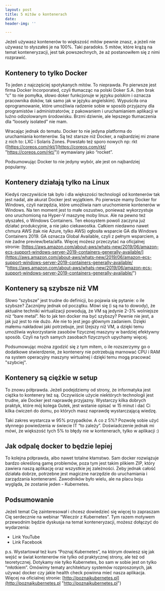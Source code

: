 ```yaml
---
layout: post
title: 5 mitów o kontenerach
date: 
header-img: ''

---
```

Jeżeli używasz kontenerów to większość mitów pewnie znasz, a jeżeli nie używasz to słyszałeś je na 100%. Taki paradoks. 5 mitów, które krążą na temat konteneryzacji, jest tak powszechnych, że aż postanowiłem się z nimi rozprawić.

## Kontenery to tylko Docker

To jeden z najczęściej spotykanych mitów. To nieprawda. Po pierwsze jest firma Docker Incorporated, czyli tłumacząc na polski Doker S.A. (ten brak “c” to nie pomyłka, słowo doker funkcjonuje w języku polskim i oznacza pracownika doków, tak samo jak w języku angielskim). Wypuściła ona oprogramowanie, które umożliwia radzenie sobie w sposób przyjazny dla programistów i administratorów, z pakowaniem i uruchamianiem aplikacji w luźno odizolowanym środowisku. Brzmi dziwnie, ale lepszego tłumaczenia dla “loosely isolated” nie mam.

Wracając jednak do tematu. Docker to nie jedyna platforma do uruchamiania kontenerów. Są też starsze niż Docker, a najbardziej mi znane z nich to: LXC i Solaris Zones. Powstało też sporo nowych np: rkt ([https://coreos.com/rkt/](https://coreos.com/rkt/ "https://coreos.com/rkt/")) wymawiany jako “rocket”.

Podsumowując Docker to nie jedyny wybór, ale jest on najbardziej popularny.

## Kontenery działają tylko na Linux

Kiedyś rzeczywiście tak było i dla większości technologii od kontenerów tak jest nadal, ale akurat Docker jest wyjątkiem. Po pierwsze mamy Docker for Windows, czyli narzędzia, które umożliwia nam uruchomienie kontenerów w Windows. Na ten moment jest to małe oszustwo, ponieważ wykorzystuje ono uruchomioną na Hyper-V maszynę moby linux. Ale na pewno też słyszałeś, o Windows Containers. Ten ekosystem powoli zaczyna już działać produkcyjnie, a nie jako ciekawostka. Całkiem niedawno nawet chmura AWS (tak nie Azure, tylko AWS) ogłosiła wsparcie GA dla Windows Containers 2019. GA oznacza Global Available, czyli z pełnym wsparciem, a nie żadne preview/beta/alfa. Więcej możesz przeczytać na oficjalnej stronie: [https://aws.amazon.com/about-aws/whats-new/2019/06/amazon-ecs-support-windows-server-2019-containers-generally-available/](https://aws.amazon.com/about-aws/whats-new/2019/06/amazon-ecs-support-windows-server-2019-containers-generally-available/ "https://aws.amazon.com/about-aws/whats-new/2019/06/amazon-ecs-support-windows-server-2019-containers-generally-available/")

## Kontenery są szybsze niż VM

Słowo “szybsze” jest trudne do definicji, bo pojawia się pytanie: o ile szybsze? Zacznijmy jednak od początku. Mówi się (i są na to dowody), że aktualne techniki wirtualizacji powodują, że VM są jedynie 2-3% wolniejsze niż “bare metal”. No to jak ten docker ma być szybszy? Pewnie nie jest, a jak już jest to nie dużo. Ale nie to jest jego głównym zadaniem. Dzięki małemu nakładowi jaki potrzebuje, jest lżejszy niż VM, a dzięki temu umożliwia wykorzystanie zasobów fizycznej maszyny w bardziej efektywny sposób. Czyli na tych samych zasobach fizycznych upychamy więcej.

Podsumowując można zgodzić się z tym mitem, o ile rozszerzymy go o dodatkowe stwierdzenie, że kontenery nie potrzebują marnować CPU i RAM na system operacyjny maszyny wirtualnej i dzięki temu mogą pracować "szybciej".

## Kontenery są ciężkie w setup

To znowu półprawda. Jeżeli podejdziemy od strony, że informatyka jest ciężka to kontenery też są. Oczywiście użycie niektórych technologii jest trudne, ale Docker jest naprawdę przyjazny. Wystarczy kilka dobrych praktyk, które mój kolega Gutek, jest wstanie opisać w 15 minut i dać Ci kilka ćwiczeń do domu, po których masz naprawdę wystarczającą wiedzę. 

Taki zakres wystarcza w 95% przypadków. A co z 5%? Pozwolę sobie użyć słynnego powiedzenia w świecie IT “to zależy”. Doświadczenie jednak mi mówi, że większość tych 5% to błędy nie w kontenerach, tylko w aplikacji :)

## Jak odpalę docker to będzie lepiej

To kolejna półprawda, albo nawet totalne kłamstwo. Sam docker rozwiązuje bardzo określoną gamę problemów, poza tym jest takim plikiem ZIP, który zawiera naszą aplikację oraz wszystkie jej zależności. Żeby jednak całość działała dobrze, potrzebne jest magiczne narzędzie do uruchamiania i zarządzania kontenerami. Zawodników było wielu, ale na placu boju wygląda, że zostanie jeden - Kubernetes.

## Podsumowanie

Jeżeli temat Cię zainteresował i chcesz dowiedzieć się więcej to zapraszam Cię serdecznie na webinar “Wieczór z Kubernetes”. Tym razem motywem przewodnim będzie dyskusja na temat konteneryzacji, możesz dołączyć do wydarzenia:

* Link YouTube
* Link Facebook

p.s. Wystartował też kurs “Poznaj Kubernetes”, na którym dowiesz się jak wejść w świat kontenerów nie tylko od praktycznej strony, ale też od teoretycznej. Dotykamy nie tylko Kubernetes, bo sam w sobie jest on tylko “młotkiem”. Omówimy tematy architektury systemów rozproszonych, jak używać docker czy jakie health check powinna mieć nasza aplikacja. Więcej na oficialnej stronie: [http://poznajkubernetes.pl](http://poznajkubernetes.pl "http://poznajkubernetes.pl")